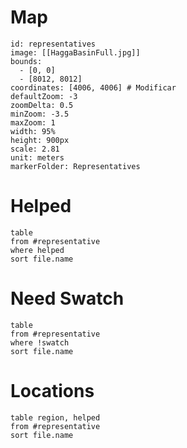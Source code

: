 # Map
```leaflet
id: representatives
image: [[HaggaBasinFull.jpg]]
bounds:
  - [0, 0]
  - [8012, 8012]
coordinates: [4006, 4006] # Modificar
defaultZoom: -3
zoomDelta: 0.5
minZoom: -3.5
maxZoom: 1
width: 95%
height: 900px
scale: 2.81
unit: meters
markerFolder: Representatives
```

# Helped
```dataview
table
from #representative 
where helped
sort file.name
```
# Need Swatch
```dataview
table
from #representative 
where !swatch
sort file.name
```
# Locations
```dataview
table region, helped
from #representative
sort file.name
```